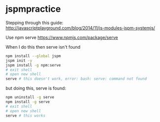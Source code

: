 # jspmpractice

Stepping through this guide:
http://javascriptplayground.com/blog/2014/11/js-modules-jspm-systemjs/

Use npm serve
https://www.npmjs.com/package/serve

When I do this then serve isn't found
```sh
npm install --global jspm
jspm init -y
jspm install -g npm:serve
# exit shell
# open new shell
serve # this doesn't work, error: bash: serve: command not found
```

but doing this, serve is found:
```sh
npm uninstall -g serve
npm install -g serve
# exit shell
# open new shell
serve # this works
```
